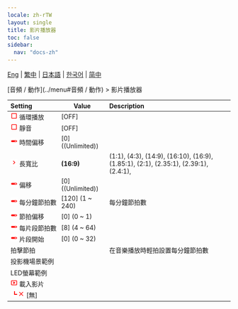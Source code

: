 ```yaml
---
locale: zh-rTW
layout: single
title: 影片播放器
toc: false
sidebar:
  nav: "docs-zh"
---
```

[Eng](/dancexr/menu/2025.4/motion/video_player) | [繁中](/tw/dancexr/menu/2025.4/motion/video_player) | [日本語](/jp/dancexr/menu/2025.4/motion/video_player) | [한국어](/kr/dancexr/menu/2025.4/motion/video_player) | [简中](/zh/dancexr/menu/2025.4/motion/video_player)

[音頻 / 動作](../menu#音頻 / 動作) > 影片播放器



| Setting | Value | Description |
| :--- | --- | :--- |
|<nobr><img src="/images/icon/ic_check_off.png" alt="check off icon"/> 循環播放</nobr>| [OFF] | 
|<nobr><img src="/images/icon/ic_check_off.png" alt="check off icon"/> 靜音</nobr>| [OFF] | 
|<nobr><img src="/images/icon/ic_slider.png" alt="slider icon"/> 時間偏移</nobr>| [0] ((Unlimited)) | 
|<nobr><img src="/images/icon/ic_chevron.png" alt="chevron icon"/> 長寬比</nobr>| **(16:9)** | (1:1), (4:3), (14:9), (16:10), (16:9), (1.85:1), (2:1), (2.35:1), (2.39:1), (2.4:1),  |
|<nobr><img src="/images/icon/ic_slider.png" alt="slider icon"/> 偏移</nobr>| [0] ((Unlimited)) | 
|<nobr><img src="/images/icon/ic_slider.png" alt="slider icon"/> 每分鐘節拍數</nobr>| [120] (1 ~ 240) | 每分鐘節拍數
|<nobr><img src="/images/icon/ic_slider.png" alt="slider icon"/> 節拍偏移</nobr>| [0] (0 ~ 1) | 
|<nobr><img src="/images/icon/ic_slider.png" alt="slider icon"/> 每片段節拍數</nobr>| [8] (4 ~ 64) | 
|<nobr><img src="/images/icon/ic_slider.png" alt="slider icon"/> 片段開始</nobr>| [0] (0 ~ 32) | 
|<nobr> 拍擊節拍</nobr>|| 在音樂播放時輕拍設置每分鐘節拍數
|<nobr> 投影機場景範例</nobr>|| 
|<nobr> LED螢幕範例</nobr>|| 
|<nobr><img src="/images/icon/ic_video.png" alt="video icon"/> 載入影片</nobr>|| 
|<nobr><img src="/images/icon/ic_line_l.png"/><img src="/images/icon/ic_close.png" alt="close icon"/> [無]</nobr>|| 
